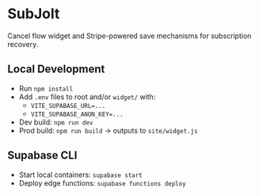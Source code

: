 ﻿# SubJolt

Cancel flow widget and Stripe-powered save mechanisms for subscription recovery.

## Local Development

- Run `npm install`
- Add `.env` files to root and/or `widget/` with:
  - `VITE_SUPABASE_URL=...`
  - `VITE_SUPABASE_ANON_KEY=...`
- Dev build: `npm run dev`
- Prod build: `npm run build` → outputs to `site/widget.js`

## Supabase CLI

- Start local containers: `supabase start`
- Deploy edge functions: `supabase functions deploy`
